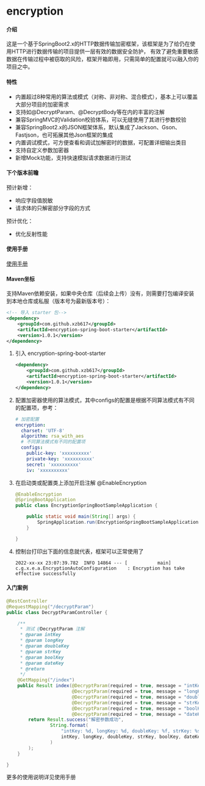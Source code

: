 # encryption

#### 介绍
这是一个基于SpringBoot2.x的HTTP数据传输加密框架，该框架是为了给仍在使用HTTP进行数据传输的项目提供一层有效的数据安全防护，
有效了避免重要敏感数据在传输过程中被窃取的风险，框架开箱即用，只需简单的配置就可以融入你的项目之中。


#### 特性
- 内置超过8种常用的算法或模式（对称、非对称、混合模式），基本上可以覆盖大部分项目的加密需求
- 支持如@DecryptParam、@DecryptBody等在内的丰富的注解
- 兼容SpringMVC的Validation校验体系，可以无缝使用了其进行参数校验
- 兼容SpringBoot2.x的JSON框架体系，默认集成了Jackson、Gson、Fastjson，也可拓展其他Json框架的集成
- 内置调试模式，可方便查看和调试加解密时的数据，可配置详细输出类目
- 支持自定义参数加密器
- 新增Mock功能，支持快速模拟请求数据进行测试

#### 下个版本前瞻
预计新增：
- 响应字段值脱敏
- 请求体的只解密部分字段的方式

预计优化：
- 优化反射性能


#### 使用手册
[使用手册](https://gitee.com/xu_zhibin/encryption/wikis/%E7%94%A8%E5%89%8D%E5%BF%85%E8%AF%BB)


#### Maven坐标
支持Maven依赖安装，如果中央仓库（后续会上传）没有，则需要打包编译安装到本地仓库或私服（版本号为最新版本号）：
~~~xml
<!-- 导入 starter 包-->
<dependency>
    <groupId>com.github.xzb617</groupId>
    <artifactId>encryption-spring-boot-starter</artifactId>
    <version>1.0.1</version>
</dependency>
~~~


1.  引入 encryption-spring-boot-starter
    ~~~xml
    <dependency>
        <groupId>com.github.xzb617</groupId>
        <artifactId>encryption-spring-boot-starter</artifactId>
        <version>1.0.1</version>
    </dependency>
    ~~~

2.  配置加密器使用的算法模式，其中configs的配置是根据不同算法模式有不同的配置项，参考：
    ~~~yaml
    # 加密配置
    encryption:
      charset: 'UTF-8'
      algorithm: rsa_with_aes
      # 不同算法模式有不同的配置项
      configs:
        public-key: 'xxxxxxxxxx'
        private-key: 'xxxxxxxxxx'
        secret: 'xxxxxxxxxx'
        iv: 'xxxxxxxxxx'
    ~~~
3.  在启动类或配置类上添加开启注解 @EnableEncryption
    ~~~java
    @EnableEncryption
    @SpringBootApplication
    public class EncryptionSpringBootSampleApplication {
    
        public static void main(String[] args) {
            SpringApplication.run(EncryptionSpringBootSampleApplication.class, args);
        }
    
    }
    ~~~
4.  控制台打印出下面的信息就代表，框架可以正常使用了
    ~~~shell script
    2022-xx-xx 23:07:39.782  INFO 14864 --- [           main] c.g.x.e.a.EncryptionAutoConfiguration    : Encryption has take effective successfully
    ~~~
  
    
#### 入门案例
~~~java
@RestController
@RequestMapping("/decryptParam")
public class DecryptParamController {

    /**
     * 测试 @DecryptParam 注解
     * @param intKey 
     * @param longKey
     * @param doubleKey
     * @param strKey
     * @param boolKey
     * @param dateKey
     * @return
     */
    @GetMapping("/index")
    public Result index(@DecryptParam(required = true, message = "intKey不能为空") Integer intKey,
                        @DecryptParam(required = true, message = "longKey不能为空") Long longKey,
                        @DecryptParam(required = true, message = "doubleKey不能为空") Double doubleKey,
                        @DecryptParam(required = true, message = "strKey不能为空") String strKey,
                        @DecryptParam(required = true, message = "boolKey不能为空") Boolean boolKey,
                        @DecryptParam(required = true, message = "dateKey不能为空") @DateTimeFormat(pattern = "yyyy-MM-dd HH:mm:ss") Date dateKey) {
        return Result.success("解密参数成功",
                String.format(
                    "intKey: %d, longKey: %d, doubleKey: %f, strKey: %s, boolKey: %s, dateKey: %s",
                    intKey, longKey, doubleKey, strKey, boolKey, dateKey
                )
        );
    }

}
~~~

更多的使用说明详见使用手册